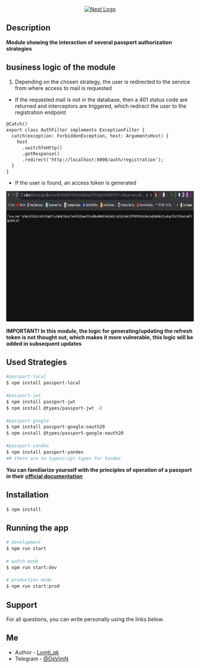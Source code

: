 <p align="center">
  <a href="https://nestjs.com/" target="blank"><img src="https://nestjs.com/img/logo-small.svg" width="200" alt="Nest Logo" /></a>
</p>

[circleci-image]: https://img.shields.io/circleci/build/github/nestjs/nest/master?token=abc123def456
[circleci-url]: https://circleci.com/gh/nestjs/nest


## Description

**Module showing the interaction of several
passport authorization strategies**

## business logic of the module
1. Depending on the chosen strategy, the user is redirected to the service from where access to mail is requested
- If the requested mail is not in the database, then a 401 status code are returned and interceptors are triggered, which redirect the user to the registration endpoint
```
@Catch()
export class AuthFilter implements ExceptionFilter {
  catch(exception: ForbiddenException, host: ArgumentsHost) {
    host
      .switchToHttp()
      .getResponse()
      .redirect('http://localhost:8000/auth/registration');
  }
}

```
- If the user is found, an access token is generated
 <p align="center">
  <img width="800" height="350" src="https://github.com/Lomtiqkqkq/Auth-passport/blob/main/src/image/access%20token%20return.png" alt="return access_token">
</p>

**IMPORTANT! In this module, the logic for generating/updating the refresh token is not thought out, which makes it more vulnerable, this logic will be added in subsequent updates**

## Used Strategies

```bash
#passport-local
$ npm install passport-local

#passport-jwt
$ npm install passport-jwt
$ npm install @types/passport-jwt -D

#passport-google
$ npm install passport-google-oauth20
$ npm install @types/passport-google-oauth20

#passport-yandex
$ npm install passport-yandex
## there are no typescript types for Yandex
```
**You can familiarize yourself with the principles
of operation of a passport in their [official documentation](https://www.passportjs.org/)**

## Installation

```bash
$ npm install
```

## Running the app

```bash
# development
$ npm run start

# watch mode
$ npm run start:dev

# production mode
$ npm run start:prod
```




## Support

For all questions, you can write personally using the links below.

## Me

- Author - [Lomti_qk](https://github.com/Lomtiqkqkq)
- Telegram - [@DeVlmN](https://t.me/DeVlmN)


